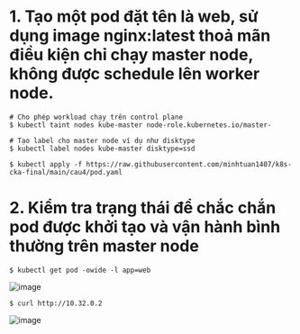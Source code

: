 # 1. Tạo một pod đặt tên là web, sử dụng image nginx:latest thoả mãn điều kiện chỉ chạy master node, không được schedule lên worker node.
```
# Cho phép workload chạy trên control plane
$ kubectl taint nodes kube-master node-role.kubernetes.io/master-

# Tạo label cho master node ví dụ như disktype
$ kubectl label nodes kube-master disktype=ssd

$ kubectl apply -f https://raw.githubusercontent.com/minhtuan1407/k8s-cka-final/main/cau4/pod.yaml
```

# 2. Kiểm tra trạng thái để chắc chắn pod được khởi tạo và vận hành bình thường trên master node
```
$ kubectl get pod -owide -l app=web
```
![image](https://user-images.githubusercontent.com/54676613/134765158-1114c77e-edfd-4994-bfc1-4cb9dcc2c9b2.png)
```
$ curl http://10.32.0.2
```
![image](https://user-images.githubusercontent.com/54676613/134765172-8565a227-8f14-436c-8f60-dbc1ab0870cd.png)
